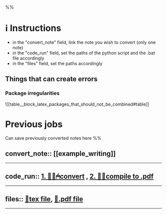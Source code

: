 %%
# ℹ Instructions
- in the "convert_note" field, link the note you wish to convert (only one note)
- in the "code_run" field, set the paths of the python script and the .bat file accordingly
- in the "files" field, set the paths accordingly

## Things that can create errors
### Package irregularities

![[table__block_latex_packages_that_should_not_be_combined#table]]


# Previous jobs
Can save previously converted notes here
%%

convert_note:: [[example_writing]]
--

---

code_run:: [1. 👨‍💻🖱convert](<file:///C:/Users/dvrch/Desktop/Memoire 2024/Straightforward-Obsidian2Latex/Straightforward-Obsidian2Latex-DV/converter.py>) , [2. 👨‍💻compile to .pdf](<file:///C:/Users/dvrch/Desktop/Memoire 2024/Straightforward-Obsidian2Latex/Straightforward-Obsidian2Latex-DV/example_vault/✍Writing/compile_and_open.sh>)
--


---


files::  [📁tex file](<file:///C:\Users\dvrch\Desktop\Memoire 2024\Straightforward-Obsidian2Latex\Straightforward-Obsidian2Latex-DV\example_vault\✍Writing\example_writing.tex>), [📁.pdf file](<file:///C:\Users\dvrch\Desktop\Memoire 2024\Straightforward-Obsidian2Latex\Straightforward-Obsidian2Latex-DV\example_vault\✍Writing\example_writing.pdf>)
-- 

---